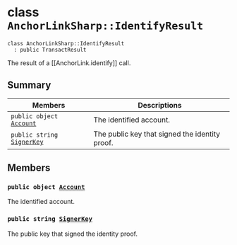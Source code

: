 # class `AnchorLinkSharp::IdentifyResult` 

```
class AnchorLinkSharp::IdentifyResult
  : public TransactResult
```

The result of a [[AnchorLink.identify]] call.

## Summary

 Members                        | Descriptions                                
--------------------------------|---------------------------------------------
`public object `[`Account`](#class_anchor_link_sharp_1_1_identify_result_1a8f6e51200c9eb564a7c2c0cbf087c36e) | The identified account.
`public string `[`SignerKey`](#class_anchor_link_sharp_1_1_identify_result_1a0b123348d260e58045dc3d653eefce30) | The public key that signed the identity proof. <br/>

## Members

### `public object `[`Account`](#class_anchor_link_sharp_1_1_identify_result_1a8f6e51200c9eb564a7c2c0cbf087c36e) 

The identified account.

### `public string `[`SignerKey`](#class_anchor_link_sharp_1_1_identify_result_1a0b123348d260e58045dc3d653eefce30) 

The public key that signed the identity proof. <br/>

